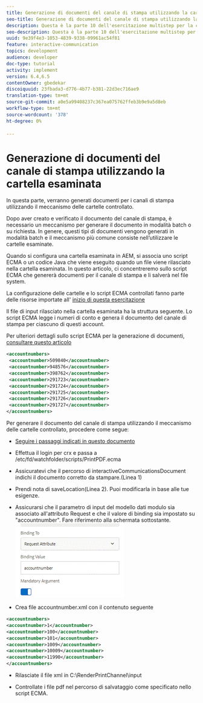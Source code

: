 ```yaml
---
title: Generazione di documenti del canale di stampa utilizzando la cartella esaminata
seo-title: Generazione di documenti del canale di stampa utilizzando la cartella esaminata
description: Questa è la parte 10 dell'esercitazione multistep per la creazione del primo documento di comunicazione interattiva per il canale di stampa. In questa parte, verranno generati documenti per i canali di stampa utilizzando il meccanismo delle cartelle controllato.
seo-description: Questa è la parte 10 dell'esercitazione multistep per la creazione del primo documento di comunicazione interattiva per il canale di stampa. In questa parte, verranno generati documenti per i canali di stampa utilizzando il meccanismo delle cartelle controllato.
uuid: 9e39f4e3-1053-4839-9338-09961ac54f81
feature: interactive-communication
topics: development
audience: developer
doc-type: tutorial
activity: implement
version: 6.4,6.5
contentOwner: gbedekar
discoiquuid: 23fbada3-d776-4b77-b381-22d3ec716ae9
translation-type: tm+mt
source-git-commit: a0e5a99408237c367ea075762ffeb3b9e9a5d8eb
workflow-type: tm+mt
source-wordcount: '378'
ht-degree: 0%

---
```



# Generazione di documenti del canale di stampa utilizzando la cartella esaminata

In questa parte, verranno generati documenti per i canali di stampa utilizzando il meccanismo delle cartelle controllato.

Dopo aver creato e verificato il documento del canale di stampa, è necessario un meccanismo per generare il documento in modalità batch o su richiesta. In genere, questi tipi di documenti vengono generati in modalità batch e il meccanismo più comune consiste nell’utilizzare le cartelle esaminate.

Quando si configura una cartella esaminata in AEM, si associa uno script ECMA o un codice Java che viene eseguito quando un file viene rilasciato nella cartella esaminata. In questo articolo, ci concentreremo sullo script ECMA che genererà documenti per il canale di stampa e li salverà nel file system.

La configurazione delle cartelle e lo script ECMA controllati fanno parte delle risorse importate all&#39; [inizio di questa esercitazione](introduction.md)

Il file di input rilasciato nella cartella esaminata ha la struttura seguente. Lo script ECMA legge i numeri di conto e genera il documento del canale di stampa per ciascuno di questi account.

Per ulteriori dettagli sullo script ECMA per la generazione di documenti, [consultare questo articolo](/help/forms/interactive-communications/generating-interactive-communications-print-document-using-api-tutorial-use.md)

```xml
<accountnumbers>
 <accountnumber>509840</accountnumber>
 <accountnumber>948576</accountnumber>
 <accountnumber>398762</accountnumber>
 <accountnumber>291723</accountnumber>
 <accountnumber>291724</accountnumber>
 <accountnumber>291725</accountnumber>
 <accountnumber>291726</accountnumber>
 <accountnumber>291727</accountnumber>
</accountnumbers>
```

Per generare il documento del canale di stampa utilizzando il meccanismo delle cartelle controllato, procedere come segue:

* [Seguire i passaggi indicati in questo documento](/help/forms/adaptive-forms/service-user-tutorial-develop.md)

* Effettua il login per crx e passa a /etc/fd/watchfolder/scripts/PrintPDF.ecma

* Assicuratevi che il percorso di interactiveCommunicationsDocument indichi il documento corretto da stampare.(Linea 1)
* Prendi nota di saveLocation(Linea 2). Puoi modificarla in base alle tue esigenze.
* Assicurarsi che il parametro di input del modello dati modulo sia associato all&#39;attributo Request e che il valore di binding sia impostato su &quot;accountnumber&quot;. Fare riferimento alla schermata sottostante.
   ![request](assets/requestattributeprintchannel.gif)

* Crea file accountnumber.xml con il contenuto seguente

```xml
<accountnumbers>
<accountnumber>1</accountnumber>
<accountnumber>100</accountnumber>
<accountnumber>101</accountnumber>
<accountnumber>1009</accountnumber>
<accountnumber>10009</accountnumber>
<accountnumber>11990</accountnumber>
</accountnumbers>
```

* Rilasciate il file xml in C:\RenderPrintChannel\input

* Controllate i file pdf nel percorso di salvataggio come specificato nello script ECMA.




